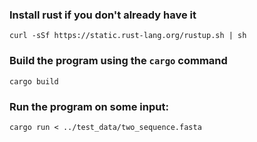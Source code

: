 ### Install rust if you don't already have it

```
curl -sSf https://static.rust-lang.org/rustup.sh | sh
```

### Build the program using the `cargo` command

```
cargo build
```

### Run the program on some input:

```
cargo run < ../test_data/two_sequence.fasta
```
